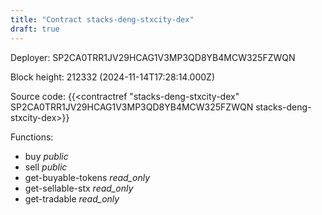 ```yaml
---
title: "Contract stacks-deng-stxcity-dex"
draft: true
---
```

Deployer: SP2CA0TRR1JV29HCAG1V3MP3QD8YB4MCW325FZWQN


 



Block height: 212332 (2024-11-14T17:28:14.000Z)

Source code: {{<contractref "stacks-deng-stxcity-dex" SP2CA0TRR1JV29HCAG1V3MP3QD8YB4MCW325FZWQN stacks-deng-stxcity-dex>}}

Functions:

* buy _public_
* sell _public_
* get-buyable-tokens _read_only_
* get-sellable-stx _read_only_
* get-tradable _read_only_
